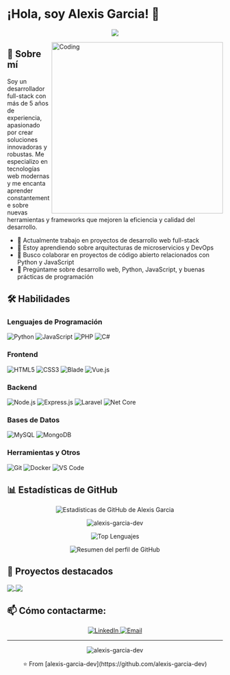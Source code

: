 # ¡Hola, soy Alexis Garcia! 👋

<p align="center">
  <img src="https://readme-typing-svg.herokuapp.com/?lines=Full-stack+Developer;5%2B+years+of+coding+experience;Always+learning+new+things&font=Fira%20Code&center=true&width=440&height=45&color=f75c7e&vCenter=true&size=22">
</p>

<img align="right" alt="Coding" width="400" src="https://media.giphy.com/media/qgQUggAC3Pfv687qPC/giphy.gif">

## 🚀 Sobre mí
Soy un desarrollador full-stack con más de 5 años de experiencia, apasionado por crear soluciones innovadoras y robustas. Me especializo en tecnologías web modernas y me encanta aprender constantemente sobre nuevas herramientas y frameworks que mejoren la eficiencia y calidad del desarrollo.

- 🔭 Actualmente trabajo en proyectos de desarrollo web full-stack
- 🌱 Estoy aprendiendo sobre arquitecturas de microservicios y DevOps
- 👯 Busco colaborar en proyectos de código abierto relacionados con Python y JavaScript
- 💬 Pregúntame sobre desarrollo web, Python, JavaScript, y buenas prácticas de programación

## 🛠 Habilidades

### Lenguajes de Programación
![Python](https://img.shields.io/badge/-Python-3776AB?style=for-the-badge&logo=python&logoColor=white)
![JavaScript](https://img.shields.io/badge/-JavaScript-F7DF1E?style=for-the-badge&logo=javascript&logoColor=black)
![PHP](https://img.shields.io/badge/-PHP-777BB4?style=for-the-badge&logo=php&logoColor=white)
![C#](https://img.shields.io/badge/-C%23-239120?style=for-the-badge&logo=c-sharp&logoColor=white)

### Frontend
![HTML5](https://img.shields.io/badge/-HTML5-E34F26?style=for-the-badge&logo=html5&logoColor=white)
![CSS3](https://img.shields.io/badge/-CSS3-1572B6?style=for-the-badge&logo=css3&logoColor=white)
![Blade](https://img.shields.io/badge/-Blade-FF2D20?style=for-the-badge&logo=laravel&logoColor=white)
![Vue.js](https://img.shields.io/badge/-Vue.js-4FC08D?style=for-the-badge&logo=vue.js&logoColor=white)

### Backend
![Node.js](https://img.shields.io/badge/-Node.js-339933?style=for-the-badge&logo=node.js&logoColor=white)
![Express.js](https://img.shields.io/badge/-Express.js-000000?style=for-the-badge&logo=express&logoColor=white)
![Laravel](https://img.shields.io/badge/-Laravel-FF2D20?style=for-the-badge&logo=laravel&logoColor=white)
![Net Core](https://img.shields.io/badge/-.NET%20Core-512BD4?style=for-the-badge&logo=.net&logoColor=white)

### Bases de Datos
![MySQL](https://img.shields.io/badge/-MySQL-4479A1?style=for-the-badge&logo=mysql&logoColor=white)
![MongoDB](https://img.shields.io/badge/-MongoDB-47A248?style=for-the-badge&logo=mongodb&logoColor=white)

### Herramientas y Otros
![Git](https://img.shields.io/badge/-Git-F05032?style=for-the-badge&logo=git&logoColor=white)
![Docker](https://img.shields.io/badge/-Docker-2496ED?style=for-the-badge&logo=docker&logoColor=white)
![VS Code](https://img.shields.io/badge/-VS%20Code-007ACC?style=for-the-badge&logo=visual-studio-code&logoColor=white)

## 📊 Estadísticas de GitHub

<p align="center">
  <img src="https://github-readme-stats.vercel.app/api?username=alexis-garcia-dev&show_icons=true&theme=radical&count_private=true&include_all_commits=true" alt="Estadísticas de GitHub de Alexis Garcia" />
</p>

<p align="center">
  <img src="https://github-readme-streak-stats.herokuapp.com/?user=alexis-garcia-dev&theme=radical" alt="alexis-garcia-dev" />
</p>

<p align="center">
  <img src="https://github-readme-stats.vercel.app/api/top-langs/?username=alexis-garcia-dev&layout=compact&theme=radical" alt="Top Lenguajes" />
</p>

<p align="center">
  <img src="https://github-profile-summary-cards.vercel.app/api/cards/profile-details?username=alexis-garcia-dev&theme=radical" alt="Resumen del perfil de GitHub" />
</p>





## 🌟 Proyectos destacados

<a href="https://github.com/alexis-garcia-dev/inventory-management">
  <img align="center" src="https://github-readme-stats.vercel.app/api/pin/?username=alexis-garcia-dev&repo=inventory-management&theme=radical" />
</a>
<a href="https://github.com/alexis-garcia-dev/ecommerce-api">
  <img align="center" src="https://github-readme-stats.vercel.app/api/pin/?username=alexis-garcia-dev&repo=ecommerce-api&theme=radical" />
</a>

## 📫 Cómo contactarme:

<p align="center">
  <a href="https://www.linkedin.com/in/alexis-garcia-444639150/">
    <img src="https://img.shields.io/badge/-LinkedIn-0077B5?style=for-the-badge&logo=linkedin&logoColor=white" alt="LinkedIn" />
  </a>
  <a href="mailto:alexis.garcia170698@gmail.com">
    <img src="https://img.shields.io/badge/-Email-D14836?style=for-the-badge&logo=gmail&logoColor=white" alt="Email" />
  </a>
</p>

---

<p align="center">
  <img src="https://komarev.com/ghpvc/?username=alexis-garcia-dev&label=Profile%20views&color=0e75b6&style=flat" alt="alexis-garcia-dev" />
</p>

<p align="center">
  ⭐️ From [alexis-garcia-dev](https://github.com/alexis-garcia-dev)
</p>
